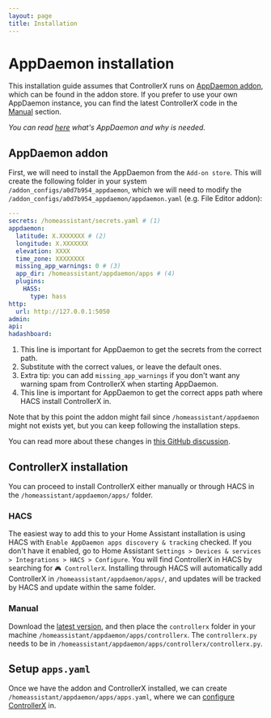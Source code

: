 ```yaml
---
layout: page
title: Installation
---
```


# AppDaemon installation

This installation guide assumes that ControllerX runs on [AppDaemon addon](https://github.com/hassio-addons/addon-appdaemon), which can be found in the addon store. If you prefer to use your own AppDaemon instance, you can find the latest ControllerX code in the [Manual](#manual) section.

_You can read [here](/controllerx/others/run-appdaemon) what's AppDaemon and why is needed._

## AppDaemon addon

First, we will need to install the AppDaemon from the `Add-on store`. This will create the following folder in your system `/addon_configs/a0d7b954_appdaemon`, which we will need to modify the `/addon_configs/a0d7b954_appdaemon/appdaemon.yaml` (e.g. File Editor addon):

```yaml
---
secrets: /homeassistant/secrets.yaml # (1)
appdaemon:
  latitude: X.XXXXXXX # (2)
  longitude: X.XXXXXXX
  elevation: XXXX
  time_zone: XXXXXXXX
  missing_app_warnings: 0 # (3)
  app_dir: /homeassistant/appdaemon/apps # (4)
  plugins:
    HASS:
      type: hass
http:
  url: http://127.0.0.1:5050
admin:
api:
hadashboard:
```

1. This line is important for AppDaemon to get the secrets from the correct path.
2. Substitute with the correct values, or leave the default ones.
3. Extra tip: you can add `missing_app_warnings` if you don't want any warning spam from ControllerX when starting AppDaemon.
4. This line is important for AppDaemon to get the correct apps path where HACS install ControllerX in.

Note that by this point the addon might fail since `/homeassistant/appdaemon` might not exists yet, but you can keep following the installation steps.

You can read more about these changes in [this GitHub discussion](https://github.com/xaviml/controllerx/discussions/874).

## ControllerX installation

You can proceed to install ControllerX either manually or through HACS in the `/homeassistant/appdaemon/apps/` folder.

### HACS

The easiest way to add this to your Home Assistant installation is using HACS with `Enable AppDaemon apps discovery & tracking` checked. If you don't have it enabled, go to Home Assistant `Settings > Devices & services > Integrations > HACS > Configure`. You will find ControllerX in HACS by searching for `🎮 ControllerX`. Installing through HACS will automatically add ControllerX in `/homeassistant/appdaemon/apps/`, and updates will be tracked by HACS and update within the same folder.

### Manual

Download the [latest version](https://github.com/xaviml/controllerx/releases/latest/download/controllerx.zip), and then place the `controllerx` folder in your machine `/homeassistant/appdaemon/apps/controllerx`. The `controllerx.py` needs to be in `/homeassistant/appdaemon/apps/controllerx/controllerx.py`.

## Setup `apps.yaml`

Once we have the addon and ControllerX installed, we can create `/homeassistant/appdaemon/apps/apps.yaml`, where we can [configure ControllerX](../configuration) in.
